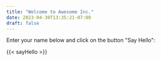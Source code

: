 ```yaml
---
title: "Welcome to Awesome Inc."
date: 2023-04-30T13:35:21-07:00
draft: false
---
```

Enter your name below and click on the button "Say Hello":

{{< sayHello >}}
